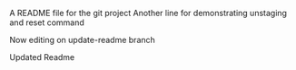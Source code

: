 A README file for the git project
Another line for demonstrating unstaging and reset command

Now editing on update-readme branch

Updated Readme
